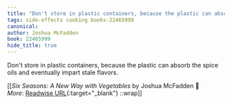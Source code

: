 ```yaml
---
title: "Don't store in plastic containers, because the plastic can absorb ..."
tags: side-effects cooking books-22465999
canonical: 
author: Joshua McFadden
book: 22465999
hide_title: true
---
```


Don't store in plastic containers, because the plastic can absorb the spice oils and eventually impart stale flavors.


[[<cite>_Six Seasons: A New Way with Vegetables_</cite> by Joshua McFadden 📕<br>
_More_: [Readwise URL](https://readwise.io/open/443828152){:target="_blank"}
::wrap]]